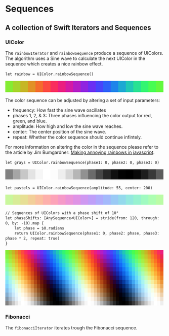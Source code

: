 # Sequences
## A collection of Swift Iterators and Sequences

### UIColor

The `rainbowIterator` and `rainbowSequence` produce a sequence of UIColors. The algorithm uses a Sine wave to calculate the next UIColor in the sequence which creates a nice rainbow effect.

`let rainbow = UIColor.rainbowSequence()`

![Color Rainbow](https://raw.githubusercontent.com/cgoldsby/Sequences/master/Images/rainbow.png)

The color sequence can be adjusted by altering a set of input parameters:
* frequency: How fast the sine wave oscillates
* phases 1, 2, & 3: Three phases influencing the color output for red, green, and blue.
* amplitude: How high and low the sine wave reaches.
* center: The center position of the sine wave.
* repeat: Whether the color sequence should continue infintely.

For more information on altering the color in the sequence please refer to the article by Jim Bumgardner: [Making annoying rainbows in javascript](http://krazydad.com/tutorials/makecolors.php).

`let grays = UIColor.rainbowSequence(phase1: 0, phase2: 0, phase3: 0)`

![Gray Rainbow](https://raw.githubusercontent.com/cgoldsby/Sequences/master/Images/rainbow-grays.png)

`let pastels = UIColor.rainbowSequence(amplitude: 55, center: 200)`

![Pastels Rainbow](https://raw.githubusercontent.com/cgoldsby/Sequences/master/Images/rainbow-pastels.png)

```
// Sequences of UIColors with a phase shift of 10°
let phaseShifts: [AnySequence<UIColor>] = stride(from: 120, through: 0, by: -10).map {
    let phase = $0.radians
    return UIColor.rainbowSequence(phase1: 0, phase2: phase, phase3: phase * 2, repeat: true)
}
```
![Grid Rainbow](https://raw.githubusercontent.com/cgoldsby/Sequences/master/Images/rainbow-grid.png)


### Fibonacci

The `fibonacciIterator` iterates trough the Fibonacci sequence.

